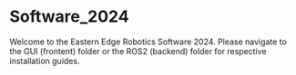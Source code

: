 # Software_2024

Welcome to the Eastern Edge Robotics Software 2024. Please navigate to the GUI (frontent) folder or the ROS2 (backend) folder for respective installation guides. 
